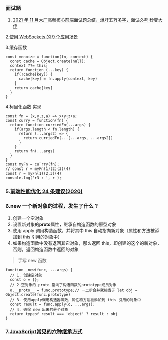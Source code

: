 ### 面试题

1. [2021 年 11 月大厂高频核心前端面试题总结，爆肝五万多字，面试必考 秒变大佬 ](https://www.jianshu.com/p/6746467c7958)

2.[使用 WebSockets 的 9 个应用场景](https://www.oschina.net/translate/9-killer-uses-for-websockets?comments&p=2)

3.缓存函数

```
const menoize = function(fn, context) {
  const cache = Object.create(null);
  context ??= this;
  return function (...key) {
    if(!cache[key]) {
      cache[key] = fn.apply(context, key)
    }
    return cache[key]
  }
}
```

4.柯里化函数 实现

```
const fn = (x,y,z,a) => x+y+z+a;
const curry = function(fn) {
  return function curriedFn(...args) {
    if(args.length < fn.length) {
      return (...args2) => {
        return curriedFn(...[...args, ...args2])
      }
    }
    return fn(...args)
  }
}
const myFn = cu`rry(fn);
// const r = myFn(1)(2)(3)(4)
const r = myFn(1)(2,3)(4)
console.log('r3 : ', r );
```

### 5.[前端性能优化 24 条建议(2020)](https://zhuanlan.zhihu.com/p/121056616)

### 6.new 一个新对象的过程，发生了什么？

1. 创建一个空对象
2. 设置新对象的**proto**属性，继承自构造函数的原型对象
3. 使用 apply 调用构造函数，并将其中 this 自动指向新对象（属性和方法被添加到 this 引用的对象中）
4. 如果构造函数中没有返回其它对象，那么返回 this，即创建的这个的新对象，否则，返回构造函数中返回的对象

> 手写 new 函数

```
function _new(func, ...args) {
  // 1. 创建空对象
  const o = {};
  // 2.空对象的_proto_指向了构造函数的prototype成员对象
  o.__proto__ = func.prototype;// 一二步合并就相当于 let obj = Object.create(func.prototype)
  // 3. 使用apply调用构造器函数，属性和方法被添加到 this 引用的对象中
  const result = func.apply(o, ...args);
  // 4. 确保 new 出来的是个对象
  return typeof result === 'object' ? result : obj
}
```

### 7.[JavaScript常见的六种继承方式](https://cloud.tencent.com/developer/article/1499708?from=article.detail.1851143)
